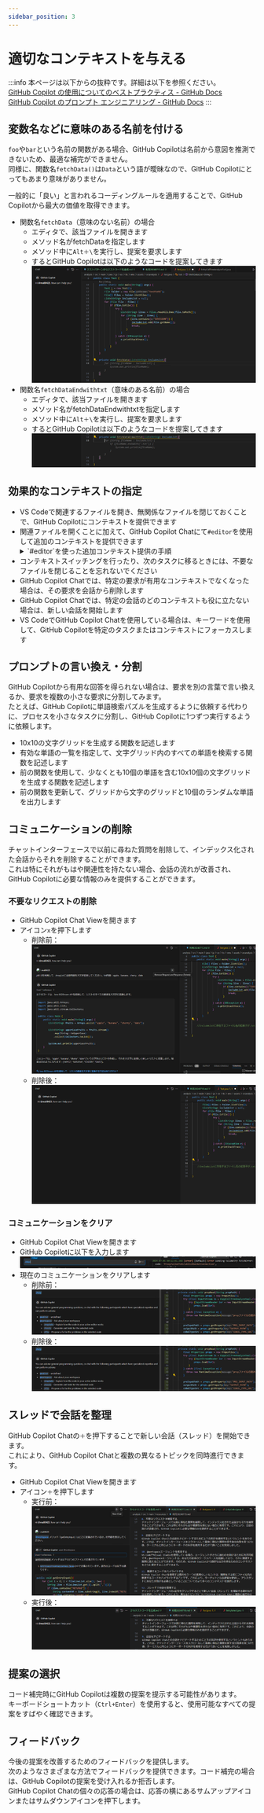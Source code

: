 ```yaml
---
sidebar_position: 3
---
```


# 適切なコンテキストを与える

:::info
本ページは以下からの抜粋です。詳細は以下を参照ください。<br/>
[GitHub Copilot の使用についてのベストプラクティス - GitHub Docs](https://docs.github.com/ja/copilot/using-github-copilot/best-practices-for-using-github-copilot#copilot-%E3%82%92%E5%BD%B9%E7%AB%8B%E3%81%A4%E5%87%BA%E5%8A%9B%E3%81%AB%E5%B0%8E%E3%81%8F)<br/>
[GitHub Copilot のプロンプト エンジニアリング - GitHub Docs](https://docs.github.com/ja/copilot/using-github-copilot/prompt-engineering-for-github-copilot)
:::

## 変数名などに意味のある名前を付ける

`foo`や`bar`という名前の関数がある場合、GitHub Copilotは名前から意図を推測できないため、最適な補完ができません。<br/>
同様に、関数名`fetchData()`は`Data`という語が曖昧なので、GitHub Copilotにとってもあまり意味がありません。

一般的に「良い」と言われるコーディングルールを適用することで、GitHub Copilotから最大の価値を取得できます。

- 関数名`fetchData`（意味のない名前）の場合
  - エディタで、該当ファイルを開きます
  - メソッド名がfetchDataを指定します
  - メソッド中に`Alt＋\`を実行し、提案を要求します
  - するとGitHub Copilotは以下のようなコードを提案してきます
    ![良くない関数名のコード](images/function-name_bad.png)
- 関数名`fetchDataEndwithtxt`（意味のある名前）の場合
  - エディタで、該当ファイルを開きます
  - メソッド名がfetchDataEndwithtxtを指定します
  - メソッド中に`Alt＋\`を実行し、提案を要求します
  - するとGitHub Copilotは以下のようなコードを提案してきます
    ![良い関数名のコード](images/function-name_good.png)

## 効果的なコンテキストの指定

- VS Codeで関連するファイルを開き、無関係なファイルを閉じておくことで、GitHub Copilotにコンテキストを提供できます
- 関連ファイルを開くことに加えて、GitHub Copilot Chatにて`#editor`を使用して追加のコンテキストを提供できます
  <details>
  <summary>`#editor`を使った追加コンテキスト提供の手順</summary>
  - VS Codeで、該当ファイルを開きます
    ![コンテキストに含めるファイルをVS Codeで開く](images/add-context.png)
  - GitHub Copilotに以下を入力します
    - `#editor /removeTxt　ファイルの拡張子が.csv .txt .mdの場合は、リストに該当レコードも削除するを更新してください。`
  - 更新後コードが提案されます
  </details>
- コンテキストスイッチングを行ったり、次のタスクに移るときには、不要なファイルを閉じることを忘れないでください
- GitHub Copilot Chatでは、特定の要求が有用なコンテキストでなくなった場合は、その要求を会話から削除します
- GitHub Copilot Chatでは、特定の会話のどのコンテキストも役に立たない場合は、新しい会話を開始します
- VS CodeでGitHub Copilot Chatを使用している場合は、キーワードを使用して、GitHub Copilotを特定のタスクまたはコンテキストにフォーカスします

## プロンプトの言い換え・分割

GitHub Copilotから有用な回答を得られない場合は、要求を別の言葉で言い換えるか、要求を複数の小さな要求に分割してみます。<br/>
たとえば、GitHub Copilotに単語検索パズルを生成するように依頼する代わりに、プロセスを小さなタスクに分割し、GitHub Copilotに1つずつ実行するように依頼します。

- 10x10の文字グリッドを生成する関数を記述します
- 有効な単語の一覧を指定して、文字グリッド内のすべての単語を検索する関数を記述します
- 前の関数を使用して、少なくとも10個の単語を含む10x10個の文字グリッドを生成する関数を記述します
- 前の関数を更新して、グリッドから文字のグリッドと10個のランダムな単語を出力します

## コミュニケーションの削除

チャットインターフェースで以前に尋ねた質問を削除して、インデックス化された会話からそれを削除することができます。<br/>
これは特にそれがもはや関連性を持たない場合、会話の流れが改善され、GitHub Copilotに必要な情報のみを提供することができます。

### 不要なリクエストの削除

- GitHub Copilot Chat Viewを開きます
- アイコン`x`を押下します
  - 削除前：
    ![不要なリクエスト削除前](images/delete-request_before.png)
  - 削除後：
    ![不要なリクエスト削除後](images/delete-request_after.png)

### コミュニケーションをクリア

- GitHub Copilot Chat Viewを開きます
- GitHub Copilotに以下を入力します
    ![コミュニケーションをクリア](images/clear-communication-setting.png)
- 現在のコミュニケーションをクリアします
  - 削除前：
    ![コミュニケーションをクリアする前](images/clear-communication_before.png)
  - 削除後：
    ![コミュニケーションをクリアした後](images/clear-communication_before.png)

## スレッドで会話を整理

GitHub Copilot Chatの`＋`を押下することで新しい会話（スレッド）を開始できます。<br/>
これにより、GitHub Copilot Chatと複数の異なるトピックを同時進行できます。

- GitHub Copilot Chat Viewを開きます
- アイコン`＋`を押下します
  - 実行前：
    ![スレッド追加前](images/add-thread_before.png)
  - 実行後：
    ![スレッド追加後](images/add-thread_after.png)

## 提案の選択

コード補完時にGitHub Copilotは複数の提案を提示する可能性があります。<br/>
キーボードショートカット（`Ctrl+Enter`）を使用すると、使用可能なすべての提案をすばやく確認できます。

## フィードバック

今後の提案を改善するためのフィードバックを提供します。<br/>
次のようなさまざまな方法でフィードバックを提供できます。コード補完の場合は、GitHub Copilotの提案を受け入れるか拒否します。<br/>
GitHub Copilot Chatの個々の応答の場合は、応答の横にあるサムアップアイコンまたはサムダウンアイコンを押下します。
